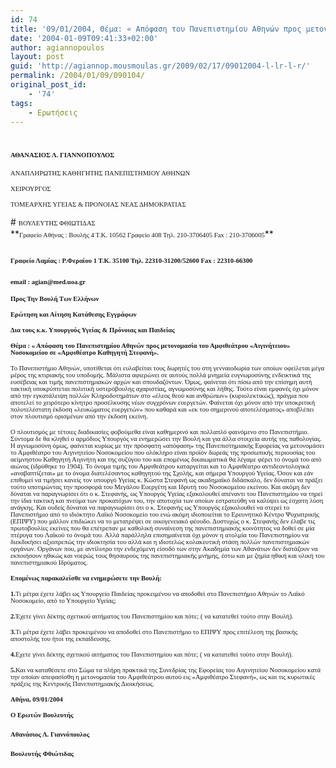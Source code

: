 ```yaml
---
id: 74
title: '09/01/2004, Θέμα: « Απόφαση του Πανεπιστημίου Αθηνών προς μετονομασία του Αμφιθεάτρου «Αιγινήτειου» Νοσοκομείου σε «Αμφιθέατρο Καθηγητή Στεφανή».'
date: '2004-01-09T09:41:33+02:00'
author: agiannopoulos
layout: post
guid: 'http://agiannop.mousmoulas.gr/2009/02/17/09012004-l-lr-l-r/'
permalink: /2004/01/09/090104/
original_post_id:
    - '74'
tags:
    - Ερωτήσεις
---
```


# <span style="font-size:8pt;font-family:Tahoma;">ΑΘΑΝΑΣΙΟΣ Λ. ΓΙΑΝΝΟΠΟΥΛΟΣ</span>

<span style="font-size:8pt;font-family:Tahoma;">ΑΝΑΠΛΗΡΩΤΗΣ ΚΑΘΗΓΗΤΗΣ ΠΑΝΕΠΙΣΤΗΜΙΟΥ ΑΘΗΝΩΝ</span>

<span style="font-size:8pt;font-family:Tahoma;">ΧΕΙΡΟΥΡΓΟΣ</span>

<span style="font-size:8pt;font-family:Tahoma;">ΤΟΜΕΑΡΧΗΣ ΥΓΕΙΑΣ &amp; ΠΡΟΝΟΙΑΣ ΝΕΑΣ ΔΗΜΟΚΡΑΤΙΑΣ</span>

<div style="padding:0 0 1pt;border:medium medium 1pt none none solid -moz-use-text-color -moz-use-text-color windowtext;"># <span style="font-size:8pt;font-family:Tahoma;">ΒΟΥΛΕΥΤΗΣ ΦΘΙΩΤΙΔΑΣ</span>

</div>**<span style="font-size:8pt;font-family:Tahoma;">Γραφείο Αθήνας : Βουλής 4 Τ.Κ. 10562 Γραφείο 408 Τηλ. 210-3706405 Fax : 210-3706005</span>**

## <span style="font-size:8pt;font-family:Tahoma;">Γραφείο Λαμίας : Ρ.Φεραίου 1 Τ.Κ. 35100 Τηλ. 22310-31200/52600 </span><span style="font-size:8pt;font-family:Tahoma;">Fax</span><span style="font-size:8pt;font-family:Tahoma;"> : 22310-66300</span>

### <span style="font-size:8pt;font-family:Tahoma;">email</span><span style="font-size:8pt;font-family:Tahoma;"> : </span><span style="font-size:8pt;font-family:Tahoma;">agian</span><span style="font-size:8pt;font-family:Tahoma;">@</span><span style="font-size:8pt;font-family:Tahoma;">med</span><span style="font-size:8pt;font-family:Tahoma;">.</span><span style="font-size:8pt;font-family:Tahoma;">uoa</span><span style="font-size:8pt;font-family:Tahoma;">.</span><span style="font-size:8pt;font-family:Tahoma;">gr</span><span style="font-size:8pt;font-family:Tahoma;"></span>

**<span style="font-size:8pt;font-family:Tahoma;"> </span>**

**<span style="font-size:8pt;font-family:Tahoma;">Προς Την Βουλή Των Ελλήνων</span>**

**<span style="font-size:8pt;font-family:Tahoma;">Ερώτηση και Αίτηση Κατάθεσης Εγγράφων</span>**

**<span style="font-size:8pt;font-family:Tahoma;">Δια τους κ.κ. Υπουργούς Υγείας &amp; Πρόνοιας και Παιδείας</span>**

**<span style="font-size:8pt;font-family:Tahoma;"> </span>**

**<span style="font-size:8pt;font-family:Tahoma;">Θέμα : « Απόφαση του Πανεπιστημίου Αθηνών προς μετονομασία του Αμφιθεάτρου «Αιγινήτειου» Νοσοκομείου σε «Αμφιθέατρο Καθηγητή Στεφανή».  
</span>**<span style="font-size:8pt;font-family:Tahoma;"></span>

<span style="font-size:8pt;font-family:Tahoma;">Το Πανεπιστήμιο Αθηνών, υποτίθεται ότι ευλαβείται τους δωρητές του στη γενναιοδωρία των οποίων οφείλεται μέγα μέρος της κτιριακής του υποδομής. Μάλιστα αφιερώνει σε αυτούς πολλά μνημεία ευγνωμοσύνης ενδεικτικά της  
ευσέβειας και τιμής πανεπιστημιακών αρχών και σπουδαζόντων. Όμως, φαίνεται ότι πίσω από την επίσημη αυτή τακτική υποκρύπτεται πολιτική υστερόβουλης αχαριστίας, αγνωμοσύνης και λήθης. Τούτο είναι εμφανές όχι μόνον από την εγκατάλειψη πολλών Κληροδοτημάτων στο «έλεος θεού και ανθρώπων» (κυριολεκτικώς), πράγμα που αποτελεί το χειρότερο κίνητρο προσέλκυσης νέων συγχρόνων ευεργετών. Φαίνεται όχι μόνον από την υποκριτική πολυτελέστατη<span> </span>έκδοση «λευκώματος ευεργετών» που καθαρά και «εκ του σημερινού αποτελέσματος» αποβλέπει στον πλουτισμό ορισμένων από την έκδοση εκείνη. </span>

<span style="font-size:8pt;font-family:Tahoma;">Ο πλουτισμός με τέτοιες διαδικασίες φοβούμεθα είναι καθημερινό και πολλαπλό φαινόμενο στο Πανεπιστήμιο. Σύντομα δε θα κληθεί ο αρμόδιος Υπουργός να ενημερώσει την Βουλή και για άλλα στοιχεία αυτής της παθολογίας.  
Η αγνωμοσύνη όμως, φαίνεται κυρίως με την πρόσφατη «απόφαση» της Πανεπιστημιακής Εφορείας να μετονομάσει το Αμφιθέατρο του Αιγινητείου Νοσοκομείου που ολόκληρο είναι προϊόν δωρεάς της προσωπικής περιουσίας του αείμνηστου Καθηγητή Αιγινήτη και της συζύγου του και επομένως δικαιωματικά θα λέγαμε φέρει το όνομά του από αιώνος (ιδρύθηκε το 1904). Το όνομα τιμής του Αμφιθεάτρου καταργείται και το Αμφιθέατρο αντιδεοντολογικά «αναβαπτίζεται» με το όνομα διατελέσαντος καθηγητού της Σχολής, και σήμερα Υπουργού Υγείας. Όσον και εάν επιθυμεί να τιμήσει κανείς τον υπουργό Υγείας κ. Κώστα Στεφανή ως ακαδημαϊκό διδάσκαλο, δεν δύναται να πράξει τούτο υποτιμώντας την προσφορά του Μεγάλου Ευεργέτη και Ιδρυτή του Νοσοκομείου εκείνου. Και ακόμη δεν δύναται να παραγνωρίσει ότι ο κ. Στεφανής, ως Υπουργός Υγείας εξακολουθεί απέναντι του Πανεπιστημίου να τηρεί την ίδια τακτική και πνεύμα των προκατόχων του, την αποτυχία των οποίων εστρατεύθη να καλύψει ως έσχατη λύση ανάγκης. Και ουδείς δύναται να παραγνωρίσει ότι ο κ. Στεφανής ως Υπουργός εξακολουθεί να στερεί το Πανεπιστήμιο από το ιδιόκτητο Λαϊκό Νοσοκομείο του ενώ ακόμη ιδιοποιείται το Ερευνητικό Κέντρο Ψυχιατρικής (ΕΠΙΨΥ) που μάλλον επιδιώκει να το μετατρέψει σε οικογενειακό φέουδο. Δυστυχώς ο κ. Στεφανής δεν έλαβε τις πρωτοβουλίες εκείνες που θα επέτρεπαν με καθολική συναίνεση της πανεπιστημιακής κοινότητος να δοθεί σε μία πτέρυγα του Λαϊκού το όνομά του. Αλλά παράλληλα επισημαίνεται όχι μόνον η ατολμία του Πανεπιστημίου να διεκδικήσει αξιοπρεπώς την ιδιοκτησία του αλλά και η ιδιοτελώς κολακευτική στάση πολλών πανεπιστημιακών οργάνων. Οργάνων που, με αντίλυτρο την ενδεχόμενη είσοδό των στην Ακαδημία των Αθανάτων δεν διστάζουν να εκποιήσουν ηθικώς και νοερώς τους θησαυρούς της πανεπιστημιακής μνήμης, έστω και με ζημία ηθική και υλική του πανεπιστημιακού Ιδρύματος. </span>

<span style="font-size:8pt;font-family:Tahoma;"> </span>

**<span style="font-size:8pt;font-family:Tahoma;">Επομένως παρακαλείσθε να ενημερώσετε την Βουλή:</span>**

<span style="font-size:8pt;font-family:Tahoma;"> </span>

**<span style="font-size:8pt;font-family:Tahoma;">1.</span>**<span style="font-size:8pt;font-family:Tahoma;">Τι μέτρα έχετε λάβει ως Υπουργείο Παιδείας προκειμένου να αποδοθεί στο Πανεπιστήμιο Αθηνών το Λαϊκό Νοσοκομείο, από το Υπουργείο Υγείας;</span>

**<span style="font-size:8pt;font-family:Tahoma;">2.</span>**<span style="font-size:8pt;font-family:Tahoma;">Έχετε γίνει δέκτης σχετικού αιτήματος του Πανεπιστημίου και πότε; ( να κατατεθεί τούτο στην Βουλή).</span>

<span style="font-size:8pt;font-family:Tahoma;"> </span>

**<span style="font-size:8pt;font-family:Tahoma;">3.</span>**<span style="font-size:8pt;font-family:Tahoma;">Τι μέτρα έχετε λάβει προκειμένου να αποδοθεί στο Πανεπιστήμιο το ΕΠΙΨΥ προς επιτέλεση της βασικής αποστολής του ήτοι της εκπαίδευσης.</span>

<span style="font-size:8pt;font-family:Tahoma;"> </span>

**<span style="font-size:8pt;font-family:Tahoma;">4.</span>**<span style="font-size:8pt;font-family:Tahoma;">Εχετε γίνει δέκτης σχετικού αιτήματος του Πανεπιστημίου και πότε; ( να κατατεθεί τούτο στην Βουλή).</span>

<span style="font-size:8pt;font-family:Tahoma;"> </span>

**<span style="font-size:8pt;font-family:Tahoma;">5.</span>**<span style="font-size:8pt;font-family:Tahoma;">Και να καταθέσετε στο Σώμα τα πλήρη πρακτικά της Συνεδρίας της Εφορείας του Αιγινητείου Νοσοκομείου κατά την οποίαν απεφασίσθη η μετονομασία του Αμφιθεάτρου αυτού εις «Αμφιθέατρο Στεφανή», ως και τις κυρωτικές πράξεις της Κεντρικής Πανεπιστημιακής Διοικήσεως.</span>

<span style="font-size:8pt;font-family:Tahoma;"> </span>

<span style="font-size:8pt;font-family:Tahoma;"> </span>

**<span style="font-size:8pt;font-family:Tahoma;">A</span><span style="font-size:8pt;font-family:Tahoma;">θήνα, </span><span style="font-size:8pt;font-family:Tahoma;">09/01/2004</span><span style="font-size:8pt;font-family:Tahoma;"></span>**

**<span style="font-size:8pt;font-family:Tahoma;">Ο Ερωτών Βουλευτής</span>**

#### <span style="font-size:8pt;font-family:Tahoma;">Αθανάσιος Λ. Γιαννόπουλος</span>**<span style="font-size:8pt;font-family:Tahoma;"></span>**

#### **<span style="font-size:8pt;font-family:Tahoma;">Βουλευτής Φθιώτιδας</span>**